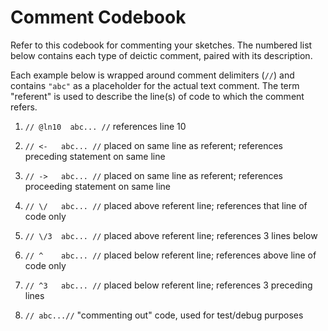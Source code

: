 # Comment Codebook
Refer to this codebook for commenting your sketches.  The numbered list below contains each type of deictic comment, paired with its description.

Each example below is wrapped around comment delimiters (`//`) and contains `"abc"` as a placeholder for the actual text comment.  The term "referent" is used to describe the line(s) of code to which the comment refers.  

1. `// @ln10  abc... //` references line 10

2. `// <-   abc... //` placed on same line as referent; references preceding statement on same line 

3. `// ->   abc... //` placed on same line as referent; references proceeding statement on same line

4. `// \/   abc... //` placed above referent line; references that line of code only

5. `// \/3  abc... //` placed above referent line; references 3 lines below

6. `// ^    abc... //` placed below referent line; references above line of code only

7. `// ^3   abc... //` placed below referent line; references 3 preceding lines

8. `// abc...//`  "commenting out" code, used for test/debug purposes